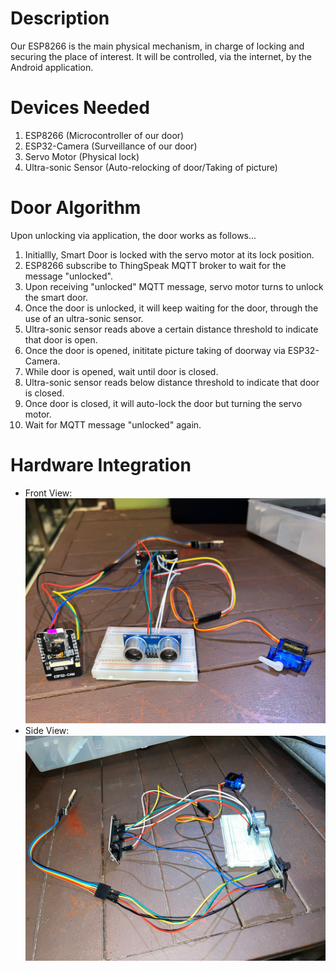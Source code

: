 # Description </br>
Our ESP8266 is the main physical mechanism, in charge of locking and securing the place of
interest. It will be controlled, via the internet, by the Android application. 

# Devices Needed </br>
1. ESP8266 (Microcontroller of our door)
2. ESP32-Camera (Surveillance of our door)
2. Servo Motor (Physical lock)
3. Ultra-sonic Sensor (Auto-relocking of door/Taking of picture)

# Door Algorithm </br>
Upon unlocking via application, the door works as follows...
1. Initiallly, Smart Door is locked with the servo motor at its lock position.
2. ESP8266 subscribe to ThingSpeak MQTT broker to wait for the message "unlocked".
3. Upon receiving "unlocked" MQTT message, servo motor turns to unlock the smart door.
4. Once the door is unlocked, it will keep waiting for the door, through the use of an ultra-sonic sensor.
4. Ultra-sonic sensor reads above a certain distance threshold to indicate that door is open.
5. Once the door is opened, inititate picture taking of doorway via ESP32-Camera.
6. While door is opened, wait until door is closed.
7. Ultra-sonic sensor reads below distance threshold to indicate that door is closed.
8. Once door is closed, it will auto-lock the door but turning the servo motor.
9. Wait for MQTT message "unlocked" again.

# Hardware Integration </br>
- Front View:
![- Front View](/Img/HardwareConnections.jpeg) </br>
- Side View:
![- Side View](/Img/HardwareConnections_2.jpeg)
